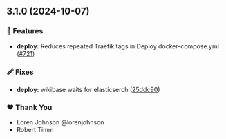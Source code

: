 ## 3.1.0 (2024-10-07)


### 🚀 Features

- **deploy:** Reduces repeated Traefik tags in Deploy docker-compose.yml ([#721](https://github.com/wmde/wikibase-release-pipeline/pull/721))


### 🩹 Fixes

- **deploy:** wikibase waits for elasticserch ([25ddc90](https://github.com/wmde/wikibase-release-pipeline/commit/25ddc90))


### ❤️  Thank You

- Loren Johnson @lorenjohnson
- Robert Timm